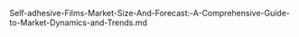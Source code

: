 Self-adhesive-Films-Market-Size-And-Forecast:-A-Comprehensive-Guide-to-Market-Dynamics-and-Trends.md
